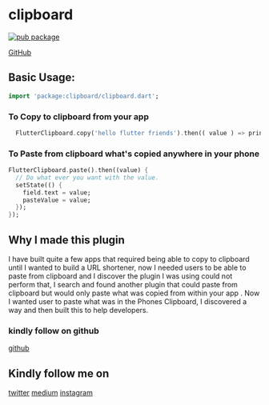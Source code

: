 # clipboard

[![pub package](https://img.shields.io/badge/pub-0.1.1-brightgreen)](https://github.com/samuelezedi/flutter_clipboard)


[GitHub](https://github.com/samuelezedi/flutter_clipboard)


## Basic Usage:

```dart
import 'package:clipboard/clipboard.dart';
```

### To Copy to clipboard from your app

```dart
  FlutterClipboard.copy('hello flutter friends').then(( value ) => print('copied'));
```

### To Paste from clipboard what's copied anywhere in your phone

```dart
FlutterClipboard.paste().then((value) {
  // Do what ever you want with the value.
  setState(() {
    field.text = value;
    pasteValue = value;
  });
});
```


## Why I made this plugin

I have built quite a few apps that required being able to copy to clipboard until I wanted to build a URL shortener,
now I needed users to be able to paste from clipboard and I discover the plugin I was using could not perform that, I
search and found another plugin that could paste from clipboard but would only paste what was copied from within your app
. Now I wanted user to paste what was in the Phones Clipboard, I discovered a way and then built this to help developers.
### kindly follow on github
[github](https://github.com/samuelezedi)

## Kindly follow me on
[twitter](https://twitter.com/samuelezedi)
[medium](https://medium.com/@samuelezedi)
[instagram](https://instagram.com/samuelezedi)